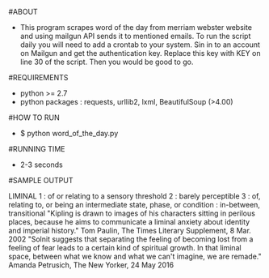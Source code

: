 #ABOUT
- This program scrapes word of the day from merriam webster website and using mailgun API sends it to mentioned emails. To run the script daily you will need to add a crontab to your system. Sin in to an account on Mailgun and get the authentication key. Replace this key with KEY on line 30 of the script. Then you would be good to go.  

#REQUIREMENTS
- python >= 2.7
- python packages : requests, urllib2, lxml, BeautifulSoup (>4.00)

#HOW TO RUN
- $ python word_of_the_day.py

#RUNNING TIME 
- 2-3 seconds

#SAMPLE OUTPUT

LIMINAL
1 : of or relating to a sensory threshold
2 : barely perceptible
3 : of, relating to, or being an intermediate state, phase, or condition : in-between, transitional
"Kipling is drawn to images of his characters sitting in perilous places, because he aims to communicate a liminal anxiety about identity and imperial history."  Tom Paulin, The Times Literary Supplement, 8 Mar. 2002
"Solnit suggests that separating the feeling of becoming lost from a feeling of fear leads to a certain kind of spiritual growth. In that liminal space, between what we know and what we can't imagine, we are remade."  Amanda Petrusich, The New Yorker, 24 May 2016
